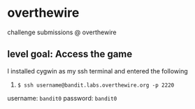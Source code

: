 # overthewire
 challenge submissions @ overthewire
 
## level goal: Access the game
I installed cygwin as my ssh terminal and entered the following

1. `$ ssh username@bandit.labs.overthewire.org -p 2220`
  
 username: `bandit0`
 password: `bandit0`
